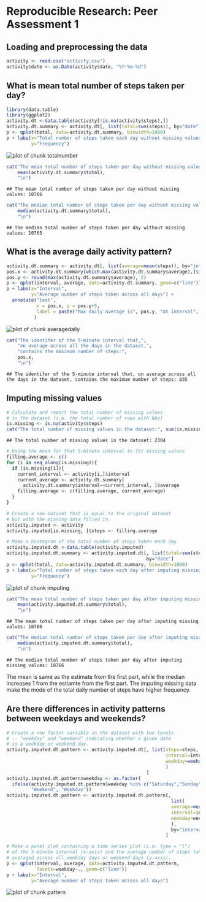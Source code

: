# Reproducible Research: Peer Assessment 1


## Loading and preprocessing the data

```r
activity <- read.csv("activity.csv")
activity$date <- as.Date(activity$date, "%Y-%m-%d")
```


## What is mean total number of steps taken per day?

```r
library(data.table)
library(ggplot2)
activity.dt <-data.table(activity[!is.na(activity$steps),])
activity.dt.summary <- activity.dt[, list(total=sum(steps)), by="date"]
p <- qplot(total, data=activity.dt.summary, binwidth=1000) 
p + labs(x="Total number of steps taken each day without missing values",
         y="Frequency")
```

![plot of chunk totalnumber](figure/totalnumber.png) 

```r
cat("The mean total number of steps taken per day without missing values:", 
    mean(activity.dt.summary$total),
    "\n")
```

```
## The mean total number of steps taken per day without missing values: 10766
```

```r
cat("The median total number of steps taken per day without missing values:", 
    median(activity.dt.summary$total),
    "\n")
```

```
## The median total number of steps taken per day without missing values: 10765
```


## What is the average daily activity pattern?

```r
activity.dt.summary <- activity.dt[, list(average=mean(steps)), by="interval"]
pos.x <- activity.dt.summary[which.max(activity.dt.summary$average),]$interval
pos.y <- round(max(activity.dt.summary$average), 2)
p <- qplot(interval, average, data=activity.dt.summary, geom=c("line")) 
p + labs(x="Interval",
         y="Average number of steps taken across all days") + 
  annotate("text", 
           x = pos.x, y = pos.y+5, 
           label = paste("Max daily average is", pos.y, "at interval", pos.x),
          )
```

![plot of chunk averagedaily](figure/averagedaily.png) 

```r
cat("The identifer of the 5-minute interval that,",
    "on average across all the days in the dataset,",
    "contains the maximum number of steps:",
    pos.x,
    "\n")
```

```
## The identifer of the 5-minute interval that, on average across all the days in the dataset, contains the maximum number of steps: 835
```


## Imputing missing values

```r
# Calculate and report the total number of missing values
# in the dataset (i.e. the total number of rows with NAs)
is.missing <- is.na(activity$steps)
cat("The total number of missing values in the dataset:", sum(is.missing), "\n")
```

```
## The total number of missing values in the dataset: 2304
```

```r
# Using the mean for that 5-minute interval to fit missing values
filling.average <- c()
for (i in seq_along(is.missing)){
  if (is.missing[i]){
    current_interval <- activity[i,]$interval
    current_average <- activity.dt.summary[
      activity.dt.summary$interval==current_interval, ]$average
    filling.average <- c(filling.average, current_average)
  }
}

# Create a new dataset that is equal to the original dataset 
# but with the missing data filled in.
activity.imputed <- activity
activity.imputed[is.missing, ]$steps <- filling.average

# Make a histogram of the total number of steps taken each day
activity.imputed.dt <-data.table(activity.imputed)
activity.imputed.dt.summary <- activity.imputed.dt[, list(total=sum(steps)),
                                                   by="date"]
p <- qplot(total, data=activity.imputed.dt.summary, binwidth=1000) 
p + labs(x="Total number of steps taken each day after imputing missing values",
         y="Frequency")
```

![plot of chunk imputing](figure/imputing.png) 

```r
cat("The mean total number of steps taken per day after imputing missing values:", 
    mean(activity.imputed.dt.summary$total),
    "\n")
```

```
## The mean total number of steps taken per day after imputing missing values: 10766
```

```r
cat("The median total number of steps taken per day after imputing missing values:", 
    median(activity.imputed.dt.summary$total),
    "\n")
```

```
## The median total number of steps taken per day after imputing missing values: 10766
```

The mean is same as the estimate from the first part, while the median increases
1 from the estiamte from the first part. The imputing missing data make the
mode of the total daily number of steps have higher frequency.


## Are there differences in activity patterns between weekdays and weekends?

```r
# Create a new factor variable in the dataset with two levels 
# -- "weekday" and "weekend" indicating whether a given date 
# is a weekday or weekend day.
activity.imputed.dt.pattern <- activity.imputed.dt[, list(steps=steps,
                                                          interval=interval,
                                                          weekday=weekdays(date)
                                                          )
                                                   ]
activity.imputed.dt.pattern$weekday <- as.factor(
  ifelse(activity.imputed.dt.pattern$weekday %in% c("Saturday","Sunday"),
         "Weekend", "Weekday")) 
activity.imputed.dt.pattern <- activity.imputed.dt.pattern[, 
                                                            list(
                                                            average=mean(steps),
                                                            interval=interval,
                                                            weekday=weekday
                                                            ),
                                                            by="interval,weekday"
                                                          ]

# Make a panel plot containing a time series plot (i.e. type = "l") 
# of the 5-minute interval (x-axis) and the average number of steps taken, 
# averaged across all weekday days or weekend days (y-axis).
p <- qplot(interval, average, data=activity.imputed.dt.pattern, 
           facets=weekday~., geom=c("line")) 
p + labs(x="Interval",
         y="Average number of steps taken across all days")
```

![plot of chunk pattern](figure/pattern.png) 

